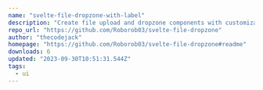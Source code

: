 ```yaml
---
name: "svelte-file-dropzone-with-label"
description: "Create file upload and dropzone components with customizable labels."
repo_url: "https://github.com/Roborob03/svelte-file-dropzone"
author: "thecodejack"
homepage: "https://github.com/Roborob03/svelte-file-dropzone#readme"
downloads: 6
updated: "2023-09-30T10:51:31.544Z"
tags: 
  - ui
---
```

